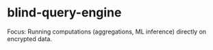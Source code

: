 # blind-query-engine
Focus: Running computations (aggregations, ML inference) directly on encrypted data.
